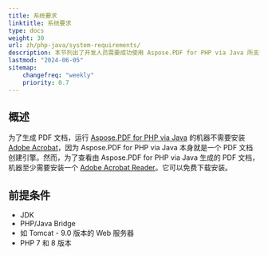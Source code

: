 ```yaml
---
title: 系统要求
linktitle: 系统要求
type: docs
weight: 30
url: zh/php-java/system-requirements/
description: 本节列出了开发人员需要成功使用 Aspose.PDF for PHP via Java 所支持的操作系统。
lastmod: "2024-06-05"
sitemap:
    changefreq: "weekly"
    priority: 0.7
---
```


## 概述

为了生成 PDF 文档，运行 [Aspose.PDF for PHP via Java](https://products.aspose.com/pdf/php-java/) 的机器不需要安装 [Adobe Acrobat](https://www.adobe.com/acrobat/acrobat-pro.html)，因为 Aspose.PDF for PHP via Java 本身就是一个 PDF 文档创建引擎。然而，为了查看由 Aspose.PDF for PHP via Java 生成的 PDF 文档，机器至少需要安装一个 [Adobe Acrobat Reader](https://www.adobe.com/acrobat/pdf-reader.html)。它可以免费下载安装。

## 前提条件

- JDK
- PHP/Java Bridge
- 如 Tomcat - 9.0 版本的 Web 服务器
- PHP 7 和 8 版本